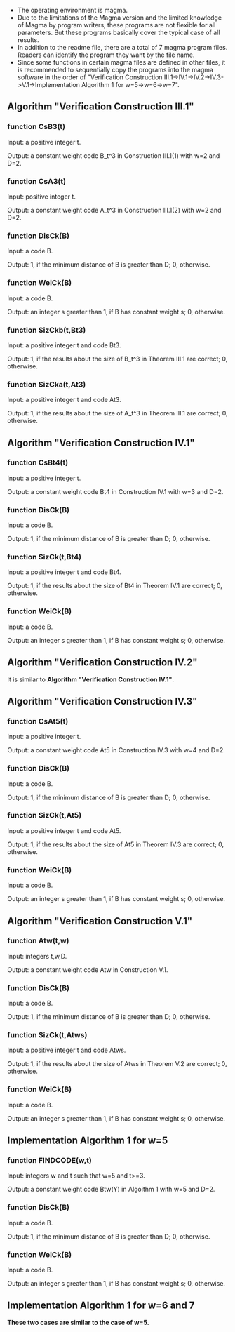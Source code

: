 - The operating environment is magma.
- Due to the limitations of the Magma version and the limited knowledge of Magma by program writers, these programs are not flexible for all parameters. But these programs basically cover the typical case of all results.
- In addition to the readme file, there are a total of 7 magma program files. Readers can identify the program they want by the file name.
- Since some functions in certain magma files are defined in other files, it is recommended to sequentially copy the programs into the magma software in the order of "Verification Construction III.1->IV.1->IV.2->IV.3->V.1->Implementation Algorithm 1 for w=5->w=6->w=7".

## Algorithm "Verification Construction III.1"
### function CsB3(t)

Input: a positive integer t. 

Output: a constant weight code B_t^3 in Construction III.1(1) with w=2 and D=2.

### function CsA3(t)

Input: positive integer t.

Output: a constant weight code A_t^3 in Construction III.1(2) with w=2 and D=2.

### function DisCk(B)

Input: a code B.

Output: 1, if the minimum distance of B is greater than D; 0, otherwise.

### function WeiCk(B)

Input: a code B.

Output: an integer s greater than 1, if B has constant weight s; 0, otherwise.

### function SizCkb(t,Bt3)
Input: a positive integer t and code Bt3.

Output: 1, if the results about the size of B_t^3 in Theorem III.1 are correct; 0, otherwise.

### function SizCka(t,At3)
Input: a positive integer t and code At3.

Output: 1, if the results about the size of A_t^3 in Theorem III.1 are correct; 0, otherwise.

## Algorithm "Verification Construction IV.1"

### function CsBt4(t)
Input: a positive integer t.

Output: a constant weight code Bt4 in Construction IV.1 with w=3 and D=2.

### function DisCk(B)
Input: a code B. 

Output: 1, if the minimum distance of B is greater than D; 0, otherwise.

### function SizCk(t,Bt4)
Input: a positive integer t and code Bt4.

Output: 1, if the results about the size of Bt4 in Theorem IV.1 are correct; 0, otherwise.

### function WeiCk(B)
Input: a code B.

Output: an integer s greater than 1, if B has constant weight s; 0, otherwise.

## Algorithm "Verification Construction IV.2"
It is similar to **Algorithm "Verification Construction IV.1"**.

## Algorithm "Verification Construction IV.3"
### function CsAt5(t)
Input: a positive integer t.

Output: a constant weight code At5 in Construction IV.3 with w=4 and D=2.

### function DisCk(B)
Input: a code B.

Output: 1, if the minimum distance of B is greater than D; 0, otherwise.

### function SizCk(t,At5)
Input: a positive integer t and code At5. 

Output: 1, if the results about the size of At5 in Theorem IV.3 are correct; 0, otherwise.

### function WeiCk(B)
Input: a code B.

Output: an integer s greater than 1, if B has constant weight s; 0, otherwise.

## Algorithm "Verification Construction V.1"

### function Atw(t,w)
Input: integers t,w,D. 

Output: a constant weight code Atw in Construction V.1.

### function DisCk(B)
Input: a code B. 

Output: 1, if the minimum distance of B is greater than D; 0, otherwise.

### function SizCk(t,Atws)
Input: a positive integer t and code Atws. 

Output: 1, if the results about the size of Atws in Theorem V.2 are correct; 0, otherwise.

### function WeiCk(B)
Input: a code B.

Output: an integer s greater than 1, if B has constant weight s; 0, otherwise.

## Implementation Algorithm 1 for w=5
### function FINDCODE(w,t)
Input: integers w and t such that w=5 and t>=3.

Output: a constant weight code Btw(Y) in Algoithm 1 with w=5 and D=2.

### function DisCk(B)
Input: a code B.

Output: 1, if the minimum distance of B is greater than D; 0, otherwise.

### function WeiCk(B)
Input: a code B.

Output: an integer s greater than 1, if B has constant weight s; 0, otherwise.

## Implementation Algorithm 1 for w=6 and 7
**These two cases are similar to the case of w=5.**




